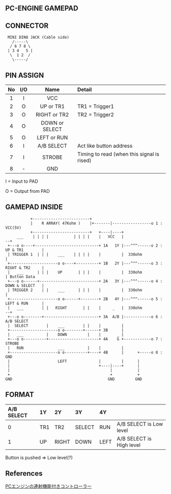 ## PC-ENGINE GAMEPAD

## CONNECTOR

```
 MINI DIN8 JACK (Cable side)
   /-----\
  / 6 7 8 \
 | 3 4   5 |
  \  1 2  /
   \-----/
```

## PIN ASSIGN
|No|I/O|Name|Detail|
|:-:|:-:|:-:|:-|
|1|I|VCC||
|2|O|UP or TR1|TR1 = Trigger1|
|3|O|RIGHT or TR2|TR2 = Trigger2|
|4|O|DOWN or SELECT||
|5|O|LEFT or RUN||
|6|I|A/B SELECT|Act like button address|
|7|I|STROBE| Timing to read (when this signal is rised)|
|8|-|GND||

I = Input to PAD

O = Output from PAD

## GAMEPAD INSIDE
```
           +-------------------------+
           |    R ARRAY( 47Kohm )    |+-------|-----------------o 1 : VCC(5V)
           +-------------------------+   +----|----+
     ___    | | | |           | | | |    |   VCC   |                                --+
 +---o o----+----------------------------+ 1A   1Y |---^^^------o 2 : UP & TR1        |
 | TRIGGER 1  | | |    ___    | | | |    |         |  330ohm                          |
 +---------------------o o----+----------+ 1B   2Y |---^^^------o 3 : RIGHT & TR2     |
 |   ___      | | |    UP       | | |    |         |  330ohm                          | Button Data
 +---o o------+--------------------------+ 2A   3Y |---^^^------o 4 : DOWN & SELECT   |
 | TRIGGER 2    | |    ___      | | |    |         |  330ohm                          |
 +---------------------o o------+--------+ 2B   4Y |---^^^------o 5 : LEFT & RUN      |
 |   ___        | |   RIGHT       | |    |     _   |  330ohm                        --+
 +---o o--------+------------------------+ 3A  A/B |------------o 6 : A/B SELECT
 |  SELECT        |    ___        | |    |         |
 +---------------------o o--------+------+ 3B      |
 |   ___          |    DOWN         |    |       _ |
 +---o o----------+----------------------+ 4A    G +------------o 7 : STROBE
 |   RUN               ___          |    |         |
 +---------------------o o----------+----+ 4B      |      +-----o 8 : GND
 |                     LEFT              |         |      |
 |                                       +----|----+      |
 |                                            |           |
 +                                            +           +
GND                                          GND         GND
```

## FORMAT

|A/B SELECT|1Y|2Y|3Y|4Y||
|:-|:-|:-|:-|:-|:-|
|0|TR1|TR2|SELECT|RUN| A/B SELECT is Low level|
|1|UP|RIGHT|DOWN|LEFT| A/B SELECT is High level|


Button is pushed => Low level(?)

## References

[PCエンジンの連射機能付きコントローラー](http://rapidturbo2000.blog.fc2.com/blog-entry-95.html)
